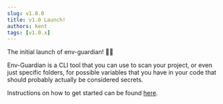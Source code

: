 ```yaml
---
slug: v1.0.0
title: v1.0 Launch!
authors: kent
tags: [v1.0.x]
---
```


The initial launch of env-guardian! 🎉🎉 <!-- truncate -->

Env-Guardian is a CLI tool that you can use to scan your project, or even just specific folders, for possible variables that you have in your code that should probably actually be considered secrets.

Instructions on how to get started can be found [here](../../docs/intro).